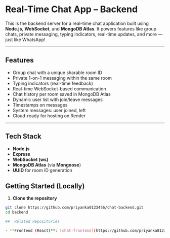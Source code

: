 #  Real-Time Chat App – Backend

This is the backend server for a real-time chat application built using **Node.js**, **WebSocket**, and **MongoDB Atlas**. It powers features like group chats, private messaging, typing indicators, real-time updates, and more — just like WhatsApp!

---

##  Features

-  Group chat with a unique sharable room ID
-  Private 1-on-1 messaging within the same room
- Typing indicators (real-time feedback)
-  Real-time WebSocket-based communication
-  Chat history per room saved in MongoDB Atlas
-  Dynamic user list with join/leave messages
-  Timestamps on messages
-  System messages: user joined, left
-  Cloud-ready for hosting on Render

---

##  Tech Stack

- **Node.js**
- **Express**
- **WebSocket (ws)**
- **MongoDB Atlas** (via **Mongoose**)
- **UUID** for room ID generation


##  Getting Started (Locally)

1. **Clone the repository**

```bash
git clone https://github.com/priyanka0123456/chat-backend.git
cd backend

##  Related Repositories

- **Frontend (React)**: [chat-frontend](https://github.com/priyanka0123456/chat-app)



